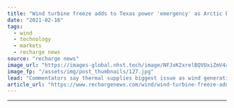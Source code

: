```yaml
---
title: "Wind turbine freeze adds to Texas power 'emergency' as Arctic blast causes chaos"
date: "2021-02-16"
tags: 
  - wind
  - technology
  - markets
  - recharge news
source: "recharge news"
image_url: "https://images-global.nhst.tech/image/NFJxK2xrelBQVUxiZmV4aFk3bktneGMramMzNllOYU5JRXgvbkVxbmkzcz0=/nhst/binary/61b7785eee3a6f4b8727cff6af9cf238"
image_fp: "/assets/img/post_thumbnails/127.jpg"
lead: "Commentators say thermal supplies biggest issue as wind generation challenged by 'unprecedented' cold weather"
article_url: "https://www.rechargenews.com/wind/wind-turbine-freeze-adds-to-texas-power-emergency-as-arctic-blast-causes-chaos/2-1-963781"
---
```


---
